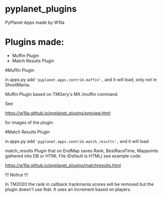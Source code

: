 # pyplanet_plugins
PyPlanet Apps made by W1lla

# Plugins made:

- Muffin Plugin 
- Match Results Plugin

#Muffin Plugin

in apps.py add ```'pyplanet.apps.contrib.muffin',``` and it will load, only not in ShootMania.

Muffin Plugin based on TMGery's MX /muffin command.

See 

https://w1lla.github.io/pyplanet_plugins/preview.html

for images of the plugin.

#Match Results Plugin

in apps.py add ```'pyplanet.apps.contrib.match_results',``` and it will load.

match_results Plugin that on EndMap saves Rank, BestRaceTime, Mappoints gathered into DB or HTML File (Default is HTML)
see example code:

https://w1lla.github.io/pyplanet_plugins/matchresults.html

!!! Notice !!!

In TM2020 the rank in callback trackmania.scores will be removed but the plugin doesn't use that. It uses an increment based on players.
